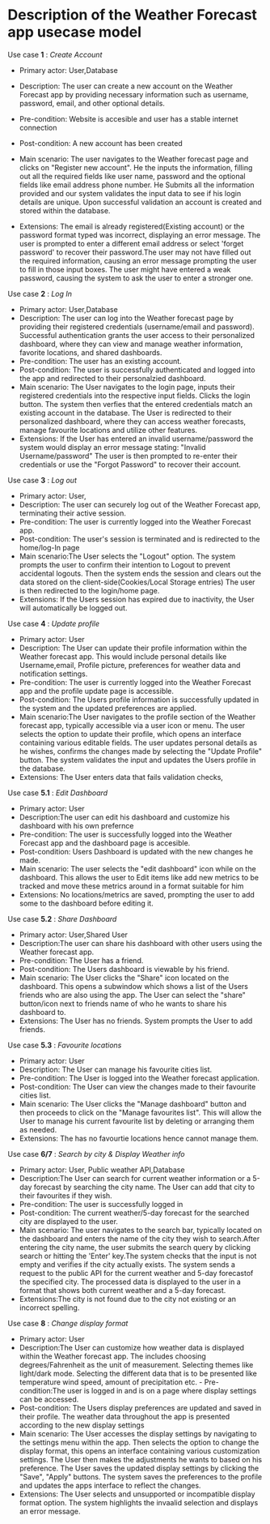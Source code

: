 # Description of the Weather Forecast app usecase model

Use case **1** : _Create Account_

- Primary actor: User,Database
- Description: The user can create a new account on the Weather Forecast app by providing necessary information such as username, password, email, and other optional details.
- Pre-condition: Website is accesible and user has a stable internet connection
- Post-condition: A new account has been created

- Main scenario: The user navigates to the Weather forecast page and clicks on "Register new account". He the inputs the information, filling out all the required fields like user name, password and the optional fields like email address phone number. He Submits all the information provided and our system validates the input data to see if his login details are unique. Upon successful validation an account is created and stored within the database.
- Extensions: The email is already registered(Existing account) or the password format typed was incorrect, displaying an error message. The user is prompted to enter a different email address or select 'forget password' to recover their password.The user may not have filled out the required information, causing an error message prompting the user to fill in those input boxes. The user might have entered a weak password, causing the system to ask the user to enter a stronger one.

Use case **2** : _Log In_

- Primary actor: User,Database
- Description: The user can log into the Weather forecast page by providing their registered credentials (username/email and password). Successful authentication grants the user access to their personalized dashboard, where they can view and manage weather information, favorite locations, and shared dashboards.
- Pre-condition: The user has an existing account.
- Post-condition: The user is successfully authenticated and logged into the app and redirected to their personalzied dashboard.
- Main scenario: The User navigates to the login page, inputs their registered credentials into the respective input fields. Clicks the login button. The system then verfies that the entered credentials match an existing account in the database. The User is redirected to their personalized dashboard, where they can access weather forecasts, manage favourite locations and utilize other features.
- Extensions: If the User has entered an invalid username/password the system would display an error message stating: "Invalid Username/password" The user is then prompted to re-enter their credentials or use the "Forgot Password" to recover their account.

Use case **3** : _Log out_

- Primary actor: User,
- Description: The user can securely log out of the Weather Forecast app, terminating their active session.
- Pre-condition: The user is currently logged into the Weather Forecast app.
- Post-condition: The user's session is terminated and is redirected to the home/log-In page
- Main scenario:The User selects the "Logout" option. The system prompts the user to confirm their intention to Logout to prevent accidental logouts. Then the system ends the session and clears out the data stored on the client-side(Cookies/Local Storage entries) The user is then redirected to the login/home page.
- Extensions: If the Users session has expired due to inactivity, the User will automatically be logged out.

Use case **4** : _Update profile_

- Primary actor: User
- Description: The User can update their profile information within the Weather forecast app. This would include personal details like Username,email, Profile picture, preferences for weather data and notification settings.
- Pre-condition: The user is currently logged into the Weather Forecast app and the profile update page is accessible.
- Post-condition: The Users profile information is successfully updated in the system and the updated preferences are applied.
- Main scenario:The User navigates to the profile section of the Weather forecast app, typically accessible via a user icon or menu. The user selects the option to update their profile, which opens an interface containing various editable fields. The user updates personal details as he wishes, confirms the changes made by selecting the "Update Profile" button. The system validates the input and updates the Users profile in the database.
- Extensions: The User enters data that fails validation checks,

Use case **5.1** : _Edit Dashboard_

- Primary actor: User
- Description:The user can edit his dashboard and customize his dashboard with his own prefernce
- Pre-condition: The user is successfully logged into the Weather Forecast app and the dashboard page is accesible.
- Post-condition: Users Dashboard is updated with the new changes he made.
- Main scenario: The user selects the "edit dashboard" icon while on the dashboard. This allows the user to Edit items like add new metrics to be tracked and move these metrics around in a format suitable for him
- Extensions: No locations/metrics are saved, prompting the user to add some to the dashboard before editing it.

Use case **5.2** : _Share Dashboard_

- Primary actor: User,Shared User
- Description:The user can share his dashboard with other users using the Weather forecast app.
- Pre-condition: The User has a friend.
- Post-condition: The Users dashboard is viewable by his friend.
- Main scenario: The User clicks the "Share" icon located on the dashboard. This opens a subwindow which shows a list of the Users friends who are also using the app. The User can select the "share" button/icon next to friends name of who he wants to share his dashboard to.
- Extensions: The User has no friends. System prompts the User to add friends.

Use case **5.3** : _Favourite locations_

- Primary actor: User
- Description: The User can manage his favourite cities list.
- Pre-condition: The User is logged into the Weather forecast application.
- Post-condition: The User can view the changes made to their favourite cities list.
- Main scenario: The User clicks the "Manage dashboard" button and then proceeds to click on the "Manage favourites list". This will allow the User to manage his current favourite list by deleting or arranging them as needed.
- Extensions: The has no favourtie locations hence cannot manage them.

Use case **6/7** : _Search by city & Display Weather info_

- Primary actor: User, Public weather API,Database
- Description:The User can search for current weather information or a 5-day forecast by searching the city name. The User can add that city to their favourites if they wish.
- Pre-condition: The user is successfully logged in
- Post-condition: The current weather/5-day forecast for the searched city are displayed to the user.
- Main scenario: The user navigates to the search bar, typically located on the dashboard and enters the name of the city they wish to search.After entering the city name, the user submits the search query by clicking search or hitting the 'Enter' key.The system checks that the input is not empty and verifies if the city actually exists. The system sends a request to the public API for the current weather and 5-day forecastof the specified city. The processed data is displayed to the user in a format that shows both current weather and a 5-day forecast.
- Extensions:The city is not found due to the city not existing or an incorrect spelling.

Use case **8** : _Change display format_

- Primary actor: User
- Description:The User can customize how weather data is displayed within the Weather forecast app. The includes choosing degrees/Fahrenheit as the unit of measurement. Selecting themes like light/dark mode. Selecting the different data that is to be presented like temperature wind speed, amount of precipitation etc. - Pre-condition:The user is logged in and is on a page where display settings can be accessed.
- Post-condition: The Users display preferences are updated and saved in their profile. The weather data throughout the app is presented according to the new display settings
- Main scenario: The User accesses the display settings by navigating to the settings menu within the app. Then selects the option to change the display format, this opens an interface containing various customization settings. The User then makes the adjustments he wants to based on his preference. The User saves the updated display settings by clicking the "Save", "Apply" buttons. The system saves the preferences to the profile and updates the apps interface to reflect the changes.
- Extensions: The User selects and unsupported or incompatible display format option. The system highlights the invaalid selection and displays an error message.
